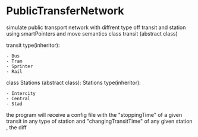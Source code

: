 # PublicTransferNetwork
simulate public transport network with diffrent type off transit and station
using smartPointers and move semantics
class transit (abstract class)

transit type(inheritor):

    - Bus
    - Tram
    - Sprinter
    - Rail
class Stations (abstract class):
Stations type(inheritor):

    - Intercity
    - Central
    - Stad

the program will receive a config file with the "stoppingTime" of a given transit in any type of station
and "changingTransitTime" of any given station , the diff 
